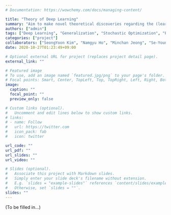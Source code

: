 ```yaml
---
# Documentation: https://wowchemy.com/docs/managing-content/

title: "Theory of Deep Learning"
summary: "Aim to make novel theoretical discoveries regarding the (learning) dynamics of DNNs and optimization algorithms, and if possible, explore their practical implications"
authors: ["admin"]
tags: ["Deep Learning", "Generalization", "Stochastic Optimization", "Probability Theory"]
categories: ["project"]
collaborators: ["SeongYoon Kim", "Namgyu Ho", "Minchan Jeong", "Se-Young Yun"]
date: 2020-10-27T01:23:49+09:00

# Optional external URL for project (replaces project detail page).
external_link: ""

# Featured image
# To use, add an image named `featured.jpg/png` to your page's folder.
# Focal points: Smart, Center, TopLeft, Top, TopRight, Left, Right, BottomLeft, Bottom, BottomRight.
image:
  caption: ""
  focal_point: ""
  preview_only: false

# Custom links (optional).
#   Uncomment and edit lines below to show custom links.
# links:
# - name: Follow
#   url: https://twitter.com
#   icon_pack: fab
#   icon: twitter

url_code: ""
url_pdf: ""
url_slides: ""
url_video: ""

# Slides (optional).
#   Associate this project with Markdown slides.
#   Simply enter your slide deck's filename without extension.
#   E.g. `slides = "example-slides"` references `content/slides/example-slides.md`.
#   Otherwise, set `slides = ""`.
slides: ""
---
```


(To be filled in...)

